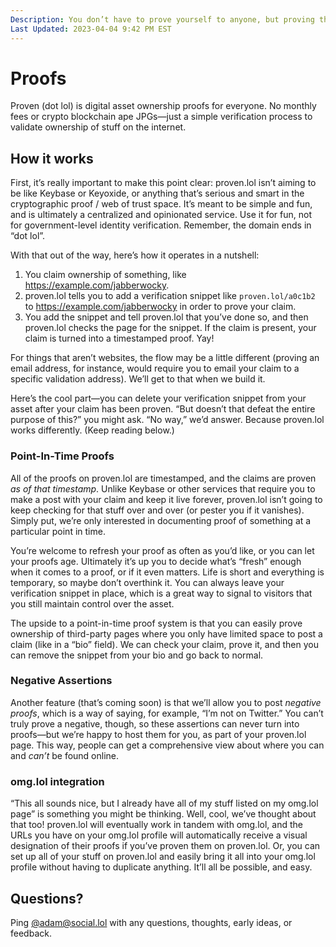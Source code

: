 ```yaml
---
Description: You don’t have to prove yourself to anyone, but proving that your stuff is yours is pretty sweet  
Last Updated: 2023-04-04 9:42 PM EST
---
```


# Proofs

Proven (dot lol) is digital asset ownership proofs for everyone. No monthly fees or crypto blockchain ape JPGs—just a simple verification process to validate ownership of stuff on the internet.

## How it works

First, it’s really important to make this point clear: proven.lol isn’t aiming to be like Keybase or Keyoxide, or anything that’s serious and smart in the cryptographic proof / web of trust space. It’s meant to be simple and fun, and is ultimately a centralized and opinionated service. Use it for fun, not for government-level identity verification. Remember, the domain ends in “dot lol”.

With that out of the way, here’s how it operates in a nutshell:

1. You claim ownership of something, like https://example.com/jabberwocky.
2. proven.lol tells you to add a verification snippet like `proven.lol/a0c1b2` to https://example.com/jabberwocky in order to prove your claim.
3. You add the snippet and tell proven.lol that you’ve done so, and then proven.lol checks the page for the snippet. If the claim is present, your claim is turned into a timestamped proof. Yay!

For things that aren’t websites, the flow may be a little different (proving an email address, for instance, would require you to email your claim to a specific validation address). We’ll get to that when we build it.

Here’s the cool part—you can delete your verification snippet from your asset after your claim has been proven. “But doesn’t that defeat the entire purpose of this?” you might ask. “No way,” we’d answer. Because proven.lol works differently. (Keep reading below.)

### Point-In-Time Proofs

All of the proofs on proven.lol are timestamped, and the claims are proven _as of that timestamp_. Unlike Keybase or other services that require you to make a post with your claim and keep it live forever, proven.lol isn’t going to keep checking for that stuff over and over (or pester you if it vanishes). Simply put, we’re only interested in documenting proof of something at a particular point in time.

You’re welcome to refresh your proof as often as you’d like, or you can let your proofs age. Ultimately it’s up you to decide what’s “fresh” enough when it comes to a proof, or if it even matters. Life is short and everything is temporary, so maybe don’t overthink it. You can always leave your verification snippet in place, which is a great way to signal to visitors that you still maintain control over the asset.

The upside to a point-in-time proof system is that you can easily prove ownership of third-party pages where you only have limited space to post a claim (like in a “bio” field). We can check your claim, prove it, and then you can remove the snippet from your bio and go back to normal.

### Negative Assertions

Another feature (that’s coming soon) is that we’ll allow you to post _negative proofs_, which is a way of saying, for example, “I’m not on Twitter.” You can’t truly prove a negative, though, so these assertions can never turn into proofs—but we’re happy to host them for you, as part of your proven.lol page. This way, people can get a comprehensive view about where you can and _can’t_ be found online.

### omg.lol integration

“This all sounds nice, but I already have all of my stuff listed on my omg.lol page” is something you might be thinking. Well, cool, we’ve thought about that too! proven.lol will eventually work in tandem with omg.lol, and the URLs you have on your omg.lol profile will automatically receive a visual designation of their proofs if you’ve proven them on proven.lol. Or, you can set up all of your stuff on proven.lol and easily bring it all into your omg.lol profile without having to duplicate anything. It’ll all be possible, and easy.

## Questions?

Ping [@adam@social.lol](https://social.lol/@adam) with any questions, thoughts, early ideas, or feedback.
